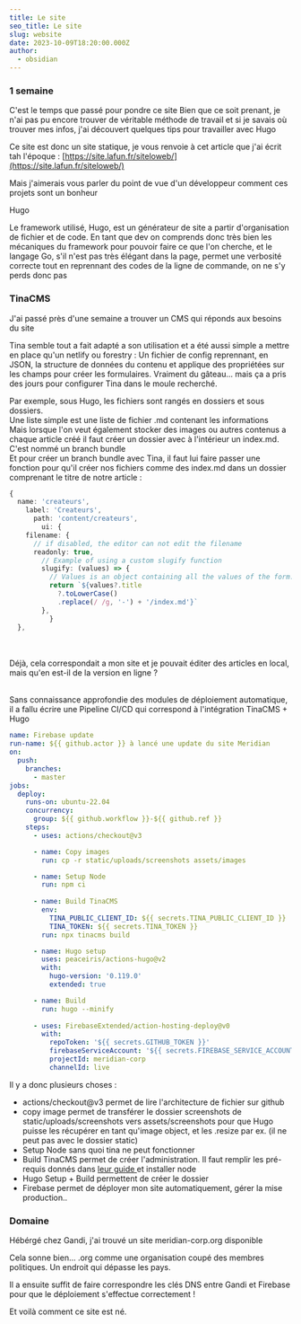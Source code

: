 ```yaml
---
title: Le site
seo_title: Le site
slug: website
date: 2023-10-09T18:20:00.000Z
author:
  - obsidian
---
```


### 1 semaine

C'est le temps que passé pour pondre ce site
Bien que ce soit prenant, je n'ai pas pu encore trouver de véritable méthode de travail et si je savais où trouver mes infos, j'ai découvert quelques tips pour travailler avec Hugo

Ce site est donc un site statique, je vous renvoie à cet article que j'ai écrit tah l'époque :
[https://site.lafun.fr/siteloweb/](https://site.lafun.fr/siteloweb/)

Mais j'aimerais vous parler du point de vue d'un développeur comment ces projets sont un bonheur

Hugo

Le framework utilisé, Hugo, est un générateur de site a partir d'organisation de fichier et de code. En tant que dev on comprends donc très bien les mécaniques du framework pour pouvoir faire ce que l'on cherche, et le langage Go, s'il n'est pas très élégant dans la page, permet une verbosité correcte tout en reprennant des codes de la ligne de commande, on ne s'y perds donc pas

### TinaCMS

J'ai passé près d'une semaine a trouver un CMS qui réponds aux besoins du site

Tina semble tout a fait adapté a son utilisation et a été aussi simple a mettre en place qu'un netlify ou forestry : Un fichier de config reprennant, en JSON, la structure de données du contenu et applique des propriétées sur les champs pour créer les formulaires. Vraiment du gâteau... mais ça a pris des jours pour configurer Tina dans le moule recherché.

Par exemple, sous Hugo, les fichiers sont rangés en dossiers et sous dossiers.\
Une liste simple est une liste de fichier .md contenant les informations \
Mais lorsque l'on veut également stocker des images ou autres contenus a chaque article créé il faut créer un dossier avec à l'intérieur un index.md. C'est nommé un branch bundle\
Et pour créer un branch bundle avec Tina, il faut lui faire passer une fonction pour qu'il créer nos fichiers comme des index.md dans un dossier comprenant le titre de notre article : 

```typescript
{
  name: 'createurs',
    label: 'Createurs',
      path: 'content/createurs',
        ui: {
    filename: {
      // if disabled, the editor can not edit the filename
      readonly: true,
        // Example of using a custom slugify function
        slugify: (values) => {
          // Values is an object containing all the values of the form. In this case it is {title?: string, topic?: string}
          return `${values?.title
            ?.toLowerCase()
            .replace(/ /g, '-') + '/index.md'}`
        },
          }
  },
```

\
\
Déjà, cela correspondait a mon site et je pouvait éditer des articles en local, mais qu'en est-il de la version en ligne ?

\
Sans connaissance approfondie des modules de déploiement automatique, il a fallu écrire une Pipeline CI/CD qui correspond à l'intégration TinaCMS + Hugo

```yaml
name: Firebase update
run-name: ${{ github.actor }} à lancé une update du site Meridian
on: 
  push:
    branches:
      - master
jobs:
  deploy:
    runs-on: ubuntu-22.04
    concurrency:
      group: ${{ github.workflow }}-${{ github.ref }}
    steps:
      - uses: actions/checkout@v3

      - name: Copy images        
        run: cp -r static/uploads/screenshots assets/images

      - name: Setup Node
        run: npm ci
        
      - name: Build TinaCMS
        env:
          TINA_PUBLIC_CLIENT_ID: ${{ secrets.TINA_PUBLIC_CLIENT_ID }}
          TINA_TOKEN: ${{ secrets.TINA_TOKEN }}
        run: npx tinacms build

      - name: Hugo setup
        uses: peaceiris/actions-hugo@v2
        with:
          hugo-version: '0.119.0'
          extended: true

      - name: Build
        run: hugo --minify
        
      - uses: FirebaseExtended/action-hosting-deploy@v0
        with:
          repoToken: '${{ secrets.GITHUB_TOKEN }}'
          firebaseServiceAccount: '${{ secrets.FIREBASE_SERVICE_ACCOUNT_MERIDIAN_CORP }}'
          projectId: meridian-corp
          channelId: live
```

Il y a donc plusieurs choses : 

* actions/checkout\@v3 permet de lire l'architecture de fichier sur github
* copy image permet de transférer le dossier screenshots de static/uploads/screenshots vers assets/screenshots pour que Hugo puisse les récupérer en tant qu'image object, et les .resize par ex. (il ne peut pas avec le dossier static)
* Setup Node sans quoi tina ne peut fonctionner
* Build TinaCMS permet de créer l'administration. Il faut remplir les pré-requis donnés dans [leur guide ](https://tina.io/docs/frameworks/hugo/)et installer node
* Hugo Setup + Build permettent de créer le dossier
* Firebase permet de déployer mon site automatiquement, gérer la mise production..

### Domaine

Hébérgé chez Gandi, j'ai trouvé un site meridian-corp.org disponible

Cela sonne bien... .org comme une organisation coupé des membres politiques. Un endroit qui dépasse les pays.

Il a ensuite suffit de faire correspondre les clés DNS entre Gandi et Firebase pour que le déploiement s'effectue correctement !

Et voilà comment ce site est né.
